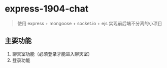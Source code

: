 # express-1904-chat

>使用 express + mongoose + socket.io + ejs 实现前后端不分离的小项目

## 主要功能

1. 聊天室功能（必须登录才能进入聊天室）
2. 登录功能